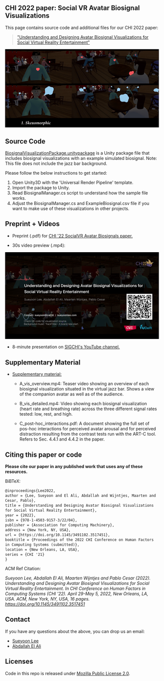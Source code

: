 ## CHI 2022 paper: Social VR Avatar Biosignal Visualizations

This page contains source code and additional files for our CHI 2022 paper:
> ["Understanding and Designing Avatar Biosignal Visualizations for Social Virtual Reality Entertainment"](preprint/chi22-347.pdf)

<p align="center">
  <img src="imgs/chi2022_avatarbiosignals_example_skeuomorphic.gif" />
</p>

<!-- ![Example Skeuomorphjic](imgs/chi2022_avatarbiosignals_example_skeuomorphic.gif) -->

## Source Code

<!-- * [Avatar Biosignal Visualizations (Heart Rate, Breathing Rate)](source) -->

[BiosignalVisualizationPackage.unitypackage](source/BiosignalVisualizationPackage.unitypackage) is a Unity package file that includes biosignal visualizations with an example simulated biosignal. Note: This file does not include the jazz bar background.

Please follow the below instructions to get started:

1. Open Unity3D with the 'Universal Render Pipeline' template.
2. Import the package to Unity.
3. Read BiosignalManager.cs script to understand how the sample file works.
4. Adjust the BiosignalManager.cs and ExampleBiosignal.csv file if you want to make use of these visualizations in other projects.


## Preprint + Videos

* Preprint (.pdf) for [CHI '22 SocialVR Avatar Biosignals paper.](preprint/chi22-347.pdf)

* 30s video preview (.mp4):

[![30s video preview](imgs/30s_preview_screenshot.png)](https://abdoelali.com/chi2022-avatarbiosignals_vid_preview.mp4 "CHI 2022 Social VR Avatar Biosignals")

* 8-minute presentation on [SIGCHI's YouTube channel.](https://www.youtube.com/watch?v=yDFNzYbfGew)

## Supplementary Material

* [Supplementary material:](supplementary_material)
    -  A_vis_overview.mp4: Teaser video showing an overview of each biosignal visualization situated in the virtual jazz bar. Shows a view of the companion avatar as well as of the audience.

    - B_vis_detailed.mp4: Video showing each biosignal visualization (heart rate and breathing rate) across the three different signal rates tested: low, rest, and high.

    - C_post-hoc_interactions.pdf: A document showing the full set of pos-hoc interactions for perceived avatar arousal and for perceived distraction resulting from the contrast tests run with the ART-C tool. Refers to Sec. 4.4.1 and 4.4.2 in the paper.


## Citing this paper or code

**Please cite our paper in any published work that uses any of these resources.**

BiBTeX:
```
@inproceedings{Lee2022,
author = {Lee, Sueyoon and El Ali, Abdallah and Wijntjes, Maarten and Cesar, Pablo},
title = {Understanding and Designing Avatar Biosignal Visualizations for Social Virtual Reality Entertainment},
year = {2022},
isbn = {978-1-4503-9157-3/22/04},
publisher = {Association for Computing Machinery},
address = {New York, NY, USA},
url = {https://doi.org/10.1145/3491102.3517451},
booktitle = {Proceedings of the 2022 CHI Conference on Human Factors in Computing Systems (submitted)},
location = {New Orleans, LA, USA},
series = {CHI '21}
}

  ```

ACM Ref Citation:

*Sueyoon Lee, Abdallah El Ali, Maarten Wijntjes and Pablo Cesar (2022). Understanding and Designing Avatar Biosignal Visualizations for Social Virtual Reality Entertainment. In CHI Conference on Human Factors in Computing Systems (CHI ’22). April 29-May 5, 2022, New Orleans, LA, USA. ACM, New York, NY, USA, 16 pages. https://doi.org/10.1145/3491102.3517451*

## Contact

If you have any questions about the above, you can drop us an email:

* [Sueyoon Lee](mailto:Sueyoon.Lee@cwi.nl)
* [Abdallah El Ali](mailto:aea@cwi.nl)


## Licenses

Code in this repo is released under [Mozilla Public
License 2.0](https://www.mozilla.org/en-US/MPL/2.0/).
